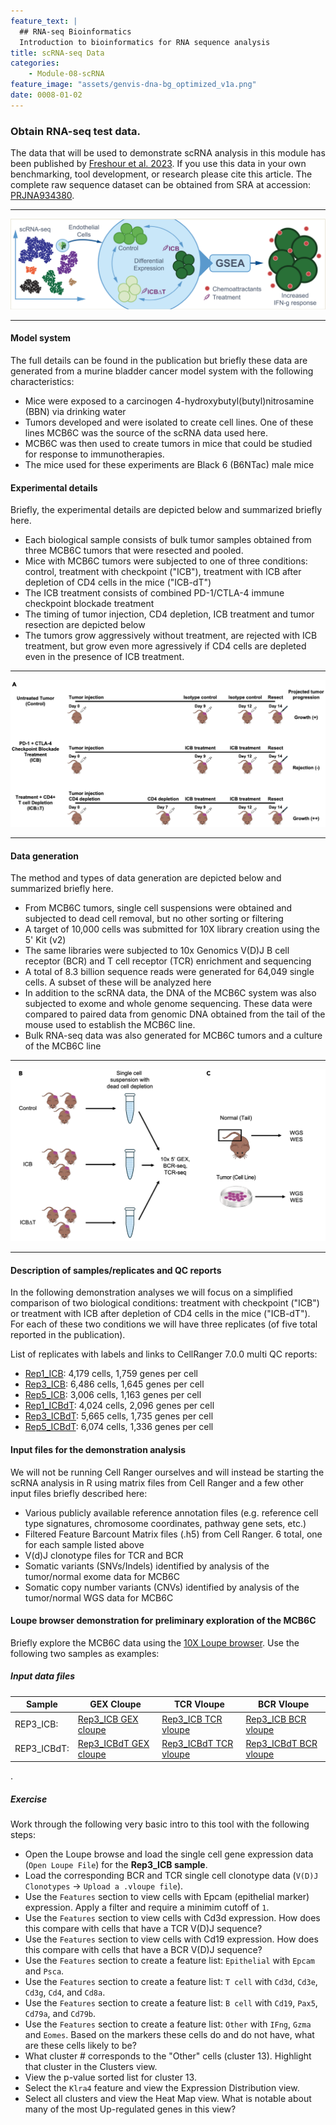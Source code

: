 ```yaml
---
feature_text: |
  ## RNA-seq Bioinformatics
  Introduction to bioinformatics for RNA sequence analysis
title: scRNA-seq Data
categories:
    - Module-08-scRNA
feature_image: "assets/genvis-dna-bg_optimized_v1a.png"
date: 0008-01-02
---
```


### Obtain RNA-seq test data.
The data that will be used to demonstrate scRNA analysis in this module has been published by [Freshour et al. 2023](https://pubmed.ncbi.nlm.nih.gov/37810214/). If you use this data in your own benchmarking, tool development, or research please cite this article. The complete raw sequence dataset can be obtained from SRA at accession: [PRJNA934380](https://www.ncbi.nlm.nih.gov/bioproject/PRJNA934380).

***

![MCBC6-overview](/assets/module_8/mcb6c-overview.png)

***

#### Model system

The full details can be found in the publication but briefly these data are generated from a murine bladder cancer model system with the following characteristics:

- Mice were exposed to a carcinogen 4-hydroxybutyl(butyl)nitrosamine (BBN) via drinking water
- Tumors developed and were isolated to create cell lines. One of these lines MCB6C was the source of the scRNA data used here.
- MCB6C was then used to create tumors in mice that could be studied for response to immunotherapies.
- The mice used for these experiments are Black 6 (B6NTac) male mice


#### Experimental details
Briefly, the experimental details are depicted below and summarized briefly here.

- Each biological sample consists of bulk tumor samples obtained from three MCB6C tumors that were resected and pooled.
- Mice with MCB6C tumors were subjected to one of three conditions: control, treatment with checkpoint ("ICB"), treatment with ICB after depletion of CD4 cells in the mice ("ICB-dT")
- The ICB treatment consists of combined PD-1/CTLA-4 immune checkpoint blockade treatment
- The timing of tumor injection, CD4 depletion, ICB treatment and tumor resection are depicted below
- The tumors grow aggressively without treatment, are rejected with ICB treatment, but grow even more agressively if CD4 cells are depleted even in the presence of ICB treatment. 

***

![MCBC6-experiment](/assets/module_8/mcb6c-experiment.png)

***

#### Data generation

The method and types of data generation are depicted below and summarized briefly here.

- From MCB6C tumors, single cell suspensions were obtained and subjected to dead cell removal, but no other sorting or filtering
- A target of 10,000 cells was submitted for 10X library creation using the 5' Kit (v2)
- The same libraries were subjected to 10x Genomics V(D)J B cell receptor (BCR) and T cell receptor (TCR) enrichment and sequencing
- A total of 8.3 billion sequence reads were generated for 64,049 single cells. A subset of these will be analyzed here
- In addition to the scRNA data, the DNA of the MCB6C system was also subjected to exome and whole genome sequencing. These data were compared to paired data from genomic DNA obtained from the tail of the mouse used to establish the MCB6C line.
- Bulk RNA-seq data was also generated for MCB6C tumors and a culture of the MCB6C line

***

![MCBC6-data-generation](/assets/module_8/mcb6c-data-generation.png)

***

#### Description of samples/replicates and QC reports

In the following demonstration analyses we will focus on a simplified comparison of two biological conditions: treatment with checkpoint ("ICB") or treatment with ICB after depletion of CD4 cells in the mice ("ICB-dT"). For each of these two conditions we will have three replicates (of five total reported in the publication).

List of replicates with labels and links to CellRanger 7.0.0 multi QC reports:

- [Rep1_ICB](http://genomedata.org/cri-workshop/web_summaries/Rep1_ICB-web_summary.html): 4,179 cells, 1,759 genes per cell
- [Rep3_ICB](http://genomedata.org/cri-workshop/web_summaries/Rep3_ICB-web_summary.html): 6,486 cells, 1,645 genes per cell
- [Rep5_ICB](http://genomedata.org/cri-workshop/web_summaries/Rep5_ICB-web_summary.html): 3,006 cells, 1,163 genes per cell
- [Rep1_ICBdT](http://genomedata.org/cri-workshop/web_summaries/Rep1_ICBdT-web_summary.html): 4,024 cells, 2,096 genes per cell
- [Rep3_ICBdT](http://genomedata.org/cri-workshop/web_summaries/Rep3_ICBdT-web_summary.html): 5,665 cells, 1,735 genes per cell
- [Rep5_ICBdT](http://genomedata.org/cri-workshop/web_summaries/Rep5_ICBdT-web_summary.html): 6,074 cells, 1,336 genes per cell


#### Input files for the demonstration analysis

We will not be running Cell Ranger ourselves and will instead be starting the scRNA analysis in R using matrix files from Cell Ranger and a few other input files briefly described here:

- Various publicly available reference annotation files (e.g. reference cell type signatures, chromosome coordinates, pathway gene sets, etc.)
- Filtered Feature Barcount Matrix files (.h5) from Cell Ranger.  6 total, one for each sample listed above
- V(d)J clonotype files for TCR and BCR
- Somatic variants (SNVs/Indels) identified by analysis of the tumor/normal exome data for MCB6C
- Somatic copy number variants (CNVs) identified by analysis of the tumor/normal WGS data for MCB6C

#### Loupe browser demonstration for preliminary exploration of the MCB6C 

Briefly explore the MCB6C data using the [10X Loupe browser](https://www.10xgenomics.com/support/software/loupe-browser/latest). Use the following two samples as examples:

##### Input data files

| Sample | GEX Cloupe | TCR Vloupe | BCR Vloupe |
|--------|------------|------------|------------|  
| REP3_ICB: | [Rep3_ICB GEX cloupe](http://genomedata.org/cri-workshop/cloupes_gex/Rep3_ICB-sample_cloupe.cloupe) | [Rep3_ICB TCR vloupe](http://genomedata.org/cri-workshop/vloupes_t/Rep3_ICB-t-vloupe.vloupe) | [Rep3_ICB BCR vloupe](http://genomedata.org/cri-workshop/vloupes_b/Rep3_ICB-b-vloupe.vloupe) |
| REP3_ICBdT: | [Rep3_ICBdT GEX cloupe](http://genomedata.org/cri-workshop/cloupes_gex/Rep3_ICBdT-sample_cloupe.cloupe) | [Rep3_ICBdT TCR vloupe](http://genomedata.org/cri-workshop/vloupes_t/Rep3_ICBdT-t-vloupe.vloupe) | [Rep3_ICBdT BCR vloupe](http://genomedata.org/cri-workshop/vloupes_b/Rep3_ICBdT-b-vloupe.vloupe) |

.

##### Exercise 

Work through the following very basic intro to this tool with the following steps:

- Open the Loupe browse and load the single cell gene expression data (`Open Loupe File`) for the **Rep3_ICB sample**.
- Load the corresponding BCR and TCR single cell clonotype data (`V(D)J Clonotypes` -> `Upload a .vloupe file`).
- Use the `Features` section to view cells with Epcam (epithelial marker) expression. Apply a filter and require a minimim cutoff of `1`.
- Use the `Features` section to view cells with Cd3d expression. How does this compare with cells that have a TCR V(D)J sequence?
- Use the `Features` section to view cells with Cd19 expression. How does this compare with cells that have a BCR V(D)J sequence?
- Use the `Features` section to create a feature list: `Epithelial` with `Epcam` and `Psca`.
- Use the `Features` section to create a feature list: `T cell` with `Cd3d`, `Cd3e`, `Cd3g`, `Cd4`, and `Cd8a`.
- Use the `Features` section to create a feature list: `B cell` with `Cd19`, `Pax5`, `Cd79a`, and `Cd79b`.
- Use the `Features` section to create a feature list: `Other` with `IFng`, `Gzma` and `Eomes`. Based on the markers these cells do and do not have, what are these cells likely to be?
- What cluster # corresponds to the "Other" cells (cluster 13). Highlight that cluster in the Clusters view.
- View the p-value sorted list for cluster 13.
- Select the `Klra4` feature and view the Expression Distribution view.
- Select all clusters and view the Heat Map view. What is notable about many of the most Up-regulated genes in this view?

